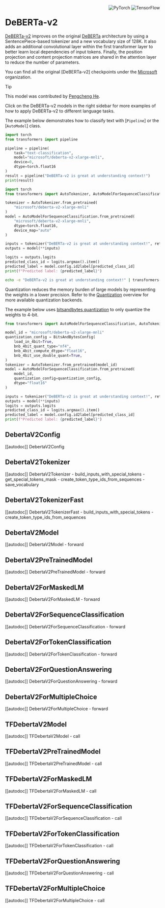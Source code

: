 <!--Copyright 2020 The HuggingFace Team. All rights reserved.

Licensed under the Apache License, Version 2.0 (the "License"); you may not use this file except in compliance with
the License. You may obtain a copy of the License at

http://www.apache.org/licenses/LICENSE-2.0

Unless required by applicable law or agreed to in writing, software distributed under the License is distributed on
an "AS IS" BASIS, WITHOUT WARRANTIES OR CONDITIONS OF ANY KIND, either express or implied. See the License for the
specific language governing permissions and limitations under the License.

⚠️ Note that this file is in Markdown but contain specific syntax for our doc-builder (similar to MDX) that may not be
rendered properly in your Markdown viewer.

-->

<div style="float: right;">
    <div class="flex flex-wrap space-x-1">
           <img alt="PyTorch" src="https://img.shields.io/badge/PyTorch-DE3412?style=flat&logo=pytorch&logoColor=white" >
           <img alt="TensorFlow" src="https://img.shields.io/badge/TensorFlow-FF6F00?style=flat&logo=tensorflow&logoColor=white">
    </div>
</div>


# DeBERTa-v2

[DeBERTa-v2](https://huggingface.co/papers/2006.03654) improves on the original [DeBERTa](./deberta) architecture by using a SentencePiece-based tokenizer and a new vocabulary size of 128K. It also adds an additional convolutional layer within the first transformer layer to better learn local dependencies of input tokens. Finally, the position projection and content projection matrices are shared in the attention layer to reduce the number of parameters.

You can find all the original [DeBERTa-v2] checkpoints under the [Microsoft](https://huggingface.co/microsoft?search_models=deberta-v2) organization.


> [!TIP]
> This model was contributed by [Pengcheng He](https://huggingface.co/DeBERTa).
>
> Click on the DeBERTa-v2 models in the right sidebar for more examples of how to apply DeBERTa-v2 to different language tasks.

The example below demonstrates how to classify text with [`Pipeline`] or the [`AutoModel`] class.

<hfoptions id="usage">
<hfoption id="Pipeline">

```py
import torch
from transformers import pipeline

pipeline = pipeline(
    task="text-classification",
    model="microsoft/deberta-v2-xlarge-mnli",
    device=0,
    dtype=torch.float16
)
result = pipeline("DeBERTa-v2 is great at understanding context!")
print(result)
```

</hfoption>
<hfoption id="AutoModel">

```py
import torch
from transformers import AutoTokenizer, AutoModelForSequenceClassification

tokenizer = AutoTokenizer.from_pretrained(
    "microsoft/deberta-v2-xlarge-mnli"
)
model = AutoModelForSequenceClassification.from_pretrained(
    "microsoft/deberta-v2-xlarge-mnli",
    dtype=torch.float16,
    device_map="auto"
)

inputs = tokenizer("DeBERTa-v2 is great at understanding context!", return_tensors="pt").to("cuda")
outputs = model(**inputs)

logits = outputs.logits
predicted_class_id = logits.argmax().item()
predicted_label = model.config.id2label[predicted_class_id]
print(f"Predicted label: {predicted_label}")

```

</hfoption>

<hfoption id="transformers CLI">

```bash
echo -e "DeBERTa-v2 is great at understanding context!" | transformers-cli run --task fill-mask --model microsoft/deberta-v2-xlarge-mnli --device 0
```
</hfoption>
</hfoptions>

Quantization reduces the memory burden of large models by representing the weights in a lower precision. Refer to the [Quantization](../quantization/overview) overview for more available quantization backends.

The example below uses [bitsandbytes quantization](../quantization/bitsandbytes) to only quantize the weights to 4-bit.

```py
from transformers import AutoModelForSequenceClassification, AutoTokenizer, BitsAndBytesConfig

model_id = "microsoft/deberta-v2-xlarge-mnli"
quantization_config = BitsAndBytesConfig(
    load_in_4bit=True,
    bnb_4bit_quant_type="nf4",
    bnb_4bit_compute_dtype="float16",
    bnb_4bit_use_double_quant=True,
)
tokenizer = AutoTokenizer.from_pretrained(model_id)
model = AutoModelForSequenceClassification.from_pretrained(
    model_id,
    quantization_config=quantization_config,
    dtype="float16"
)

inputs = tokenizer("DeBERTa-v2 is great at understanding context!", return_tensors="pt").to("cuda")
outputs = model(**inputs)
logits = outputs.logits
predicted_class_id = logits.argmax().item()
predicted_label = model.config.id2label[predicted_class_id]
print(f"Predicted label: {predicted_label}")

```


## DebertaV2Config

[[autodoc]] DebertaV2Config

## DebertaV2Tokenizer

[[autodoc]] DebertaV2Tokenizer
    - build_inputs_with_special_tokens
    - get_special_tokens_mask
    - create_token_type_ids_from_sequences
    - save_vocabulary

## DebertaV2TokenizerFast

[[autodoc]] DebertaV2TokenizerFast
    - build_inputs_with_special_tokens
    - create_token_type_ids_from_sequences

<frameworkcontent>
<pt>

## DebertaV2Model

[[autodoc]] DebertaV2Model
    - forward

## DebertaV2PreTrainedModel

[[autodoc]] DebertaV2PreTrainedModel
    - forward

## DebertaV2ForMaskedLM

[[autodoc]] DebertaV2ForMaskedLM
    - forward

## DebertaV2ForSequenceClassification

[[autodoc]] DebertaV2ForSequenceClassification
    - forward

## DebertaV2ForTokenClassification

[[autodoc]] DebertaV2ForTokenClassification
    - forward

## DebertaV2ForQuestionAnswering

[[autodoc]] DebertaV2ForQuestionAnswering
    - forward

## DebertaV2ForMultipleChoice

[[autodoc]] DebertaV2ForMultipleChoice
    - forward

</pt>
<tf>

## TFDebertaV2Model

[[autodoc]] TFDebertaV2Model
    - call

## TFDebertaV2PreTrainedModel

[[autodoc]] TFDebertaV2PreTrainedModel
    - call

## TFDebertaV2ForMaskedLM

[[autodoc]] TFDebertaV2ForMaskedLM
    - call

## TFDebertaV2ForSequenceClassification

[[autodoc]] TFDebertaV2ForSequenceClassification
    - call

## TFDebertaV2ForTokenClassification

[[autodoc]] TFDebertaV2ForTokenClassification
    - call

## TFDebertaV2ForQuestionAnswering

[[autodoc]] TFDebertaV2ForQuestionAnswering
    - call

## TFDebertaV2ForMultipleChoice

[[autodoc]] TFDebertaV2ForMultipleChoice
    - call

</tf>
</frameworkcontent>
